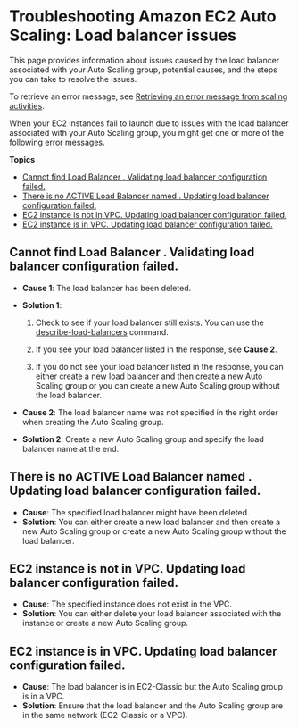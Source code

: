 # Troubleshooting Amazon EC2 Auto Scaling: Load balancer issues<a name="ts-as-loadbalancer"></a>

This page provides information about issues caused by the load balancer associated with your Auto Scaling group, potential causes, and the steps you can take to resolve the issues\.

To retrieve an error message, see [Retrieving an error message from scaling activities](CHAP_Troubleshooting.md#RetrievingErrors)\.

When your EC2 instances fail to launch due to issues with the load balancer associated with your Auto Scaling group, you might get one or more of the following error messages\.

**Topics**
+ [Cannot find Load Balancer <your launch environment>\. Validating load balancer configuration failed\.](#ts-as-loadbalancer-1)
+ [There is no ACTIVE Load Balancer named <load balancer name>\. Updating load balancer configuration failed\.](#ts-as-loadbalancer-2)
+ [EC2 instance <instance ID> is not in VPC\. Updating load balancer configuration failed\.](#ts-as-loadbalancer-3)
+ [EC2 instance <instance ID> is in VPC\. Updating load balancer configuration failed\.](#ts-as-loadbalancer-5)

## Cannot find Load Balancer <your launch environment>\. Validating load balancer configuration failed\.<a name="ts-as-loadbalancer-1"></a>
+ **Cause 1**: The load balancer has been deleted\.
+ **Solution 1**:

  1. Check to see if your load balancer still exists\. You can use the [describe\-load\-balancers](https://docs.aws.amazon.com/cli/latest/reference/elb/describe-load-balancers.html) command\.

  1. If you see your load balancer listed in the response, see **Cause 2**\.

  1. If you do not see your load balancer listed in the response, you can either create a new load balancer and then create a new Auto Scaling group or you can create a new Auto Scaling group without the load balancer\.
+ **Cause 2**: The load balancer name was not specified in the right order when creating the Auto Scaling group\.
+ **Solution 2**: Create a new Auto Scaling group and specify the load balancer name at the end\.

## There is no ACTIVE Load Balancer named <load balancer name>\. Updating load balancer configuration failed\.<a name="ts-as-loadbalancer-2"></a>
+ **Cause**: The specified load balancer might have been deleted\.
+ **Solution**: You can either create a new load balancer and then create a new Auto Scaling group or create a new Auto Scaling group without the load balancer\. 

## EC2 instance <instance ID> is not in VPC\. Updating load balancer configuration failed\.<a name="ts-as-loadbalancer-3"></a>
+ **Cause**: The specified instance does not exist in the VPC\.
+ **Solution**: You can either delete your load balancer associated with the instance or create a new Auto Scaling group\.

## EC2 instance <instance ID> is in VPC\. Updating load balancer configuration failed\.<a name="ts-as-loadbalancer-5"></a>
+ **Cause**: The load balancer is in EC2\-Classic but the Auto Scaling group is in a VPC\.
+ **Solution**: Ensure that the load balancer and the Auto Scaling group are in the same network \(EC2\-Classic or a VPC\)\.